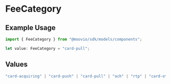 # FeeCategory

## Example Usage

```typescript
import { FeeCategory } from "@moovio/sdk/models/components";

let value: FeeCategory = "card-pull";
```

## Values

```typescript
"card-acquiring" | "card-push" | "card-pull" | "ach" | "rtp" | "card-other" | "network-passthrough" | "other"
```